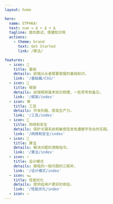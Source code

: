 ```yaml
---
layout: home

hero:
  name: EϒPHKA!
  text: num = Δ + Δ + Δ
  tagline: 面向面试，搭建知识库
  actions:
    - theme: brand
      text: Get Started
      link: /算法/

features:
  - icon: 🍚
    title: 基础
    details: 前端从业者需要掌握的基础知识。
    link: '/基础篇/CSS/'
  - icon: 🍔
    title: 框架
    details: 前端框架基本知识梳理，一些思考和备忘。
    link: '/框架/index'
  - icon: 🛠️
    title: 工具
    details: 开发利器，提高生产力。
    link: '/工具/index'
  - icon: 📡
    title: 网络和安全
    details: 保护关键系统和敏感信息免遭数字攻击的实践。
    link: '/网络和安全/index'
  - icon: 🧮
    title: 算法
    details: 解决问题的清晰指令。
    link: '/算法/index'
  - icon: ✂️
    title: 设计模式
    details: 面临的一般问题的三板斧。
    link: '/设计模式/index'
  - icon: 🏎️
    title: 性能优化
    details: 提供给用户更好的体验。
    link: '/性能优化/index'
  - icon: ✍️
---
```

